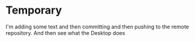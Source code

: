# Temporary

I'm adding 
some text and then committing and then pushing to the remote repository.  And then see 
what the Desktop does
